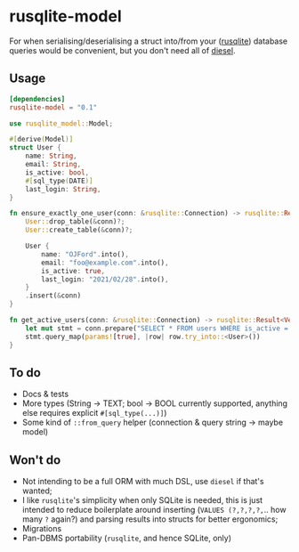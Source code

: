 # rusqlite-model

For when serialising/deserialising a struct into/from your ([rusqlite](//github.com/rusqlite/rusqlite)) database queries would be convenient, but you don't need all of [diesel](//diesel.rs).

## Usage

```toml
[dependencies]
rusqlite-model = "0.1"
```

```rust
use rusqlite_model::Model;

#[derive(Model)]
struct User {
    name: String,
    email: String,
    is_active: bool,
    #[sql_type(DATE)]
    last_login: String,
}

fn ensure_exactly_one_user(conn: &rusqlite::Connection) -> rusqlite::Result<usize> {
    User::drop_table(&conn)?;
    User::create_table(&conn)?;

    User {
        name: "OJFord".into(),
        email: "foo@example.com".into(),
        is_active: true,
        last_login: "2021/02/28".into(),
    }
    .insert(&conn)
}

fn get_active_users(conn: &rusqlite::Connection) -> rusqlite::Result<Vec<User>> {
    let mut stmt = conn.prepare("SELECT * FROM users WHERE is_active = ?")?;
    stmt.query_map(params![true], |row| row.try_into::<User>())
}
```

## To do

- Docs & tests
- More types (String -> TEXT; bool -> BOOL currently supported, anything else requires explicit `#[sql_type(...)]`)
- Some kind of `::from_query` helper (connection & query string -> maybe model)

## Won't do

- Not intending to be a full ORM with much DSL, use `diesel` if that's wanted;
- I like `rusqlite`'s simplicity when only SQLite is needed, this is just intended to reduce boilerplate around inserting (`VALUES (?,?,?,?,`.. how many `?` again?) and parsing results into structs for better ergonomics;
- Migrations
- Pan-DBMS portability (`rusqlite`, and hence SQLite, only)
